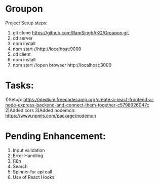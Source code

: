 # Groupon
Project Setup steps:
1) git clone https://github.com/RamSinghAKG/Groupon.git
2) cd server
3) npm install
4) nom start   //http://localhost:9000 
5) cd client
6) npm install
7) npm start //open browser http://localhost:3000


# Tasks:
1)Setup: https://medium.freecodecamp.org/create-a-react-frontend-a-node-express-backend-and-connect-them-together-c5798926047c
2)Added cors
3)Added nodemon: https://www.npmjs.com/package/nodemon


# Pending Enhancement:
1) Input validation
2) Error Handling
3) i18n 
4) Search 
5) Spinner for api call
6) Use of React Hooks

